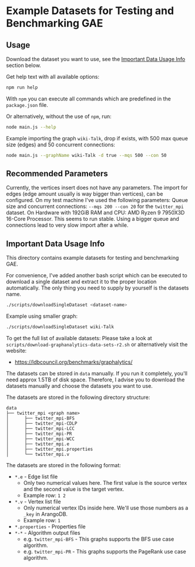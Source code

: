 # Example Datasets for Testing and Benchmarking GAE

## Usage

Download the dataset you want to use, see the [Important Data Usage Info](#important-data-usage-info) section below.

Get help text with all available options:

``` bash
npm run help
```

With `npm` you can execute all commands which are predefined in the `package.json` file.

Or alternatively, without the use of `npm`, run:

``` bash
node main.js --help
```

Example importing the graph `wiki-Talk`, drop if exists, with 500 max queue size (edges) and 50 concurrent connections:

```bash
node main.js --graphName wiki-Talk -d true --mqs 500 --con 50
```

## Recommended Parameters

Currently, the vertices insert does not have any parameters. The import for edges (edge amount usually is way bigger
than vertices), can be configured. On my test machine I've used the following parameters:
Queue size and concurrent connections: `--mqs 200 --con 20` for the `twitter_mpi` dataset.
On Hardware with 192GiB RAM and CPU: AMD Ryzen 9 7950X3D 16-Core Processor. This seems to run stable. Using a bigger
queue and connections lead to very slow import after a while.

## Important Data Usage Info

This directory contains example datasets for testing and benchmarking GAE.

For convenience, I've added another bash script which can be executed to download a single dataset and extract it
to the proper location automatically. The only thing you need to supply by yourself is the datasets name.

```bash
./scripts/downloadSingleDataset <dataset-name>
```

Example using smaller graph:

```bash
./scripts/downloadSingleDataset wiki-Talk
```

To get the full list of available datasets:
Please take a look at `scripts/download-graphanalytics-data-sets-r2.sh` or alternatively visit the website:

- https://ldbcouncil.org/benchmarks/graphalytics/

The datasets can be stored in `data` manually.
If you run it completely, you'll need approx 1.5TB of disk space. Therefore, I advise you to download the datasets
manually
and choose the datasets you want to use.

The datasets are stored in the following directory structure:

```
data
├── twitter_mpi <graph name>
│      ├── twitter_mpi-BFS
│      ├── twitter_mpi-CDLP
│      ├── twitter_mpi-LCC
│      ├── twitter_mpi-PR
│      ├── twitter_mpi-WCC
│      ├── twitter_mpi.e
│      ├── twitter_mpi.properties
│      └── twitter_mpi.v
``` 

The datasets are stored in the following format:

* `*.e` - Edge list file
    * Only two numerical values here. The first value is the source vertex and the second value is the target vertex.
    * Example row: `1 2`
* `*.v` - Vertex list file
    * Only numerical vertex IDs inside here. We'll use those numbers as a `_key` in ArangoDB.
    * Example row: `1`
* `*.properties` - Properties file
* `*-*` - Algorithm output files
    * e.g. `twitter_mpi-BFS` - This graphs supports the BFS use case algorithm.
    * e.g. `twitter_mpi-PR` - This graphs supports the PageRank use case algorithm.
